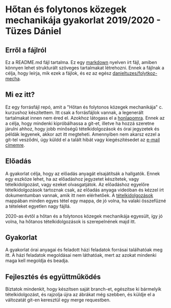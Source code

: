 # Hőtan és folytonos közegek mechanikája gyakorlat 2019/2020 - Tüzes Dániel

## Erről a fájlról
Ez a README.md fájl tartalma. Ez egy [markdown](https://en.wikipedia.org/wiki/Markdown) nyelven írt fájl, amiben könnyen lehet strukturált szöveges tartalmakat létrehozni. Ennek a fájlnak a célja, hogy leírja, mik ezek a fájlok, és ez az egész [danieltuzes/folytkoz-mecha](https://github.com/danieltuzes/folytkoz-mecha).
## Mi ez itt?
Ez egy forrásfájl repó, amit a "Hőtan és folytonos közegek mechanikája" c. kurzushoz készítettem. Itt csak a forrásfájlok vannak, a legenerált tartalmakat innen nem éred el. Azokhoz látogass el a [honlapomra](http://metal.elte.hu/~tuzes/oktatas/). Ennek az a célja, hogy mindenki kipróbálhassa a git-et, illetve ha hozzá szeretne járulni ahhoz, hogy jobb minőségű tételkidolgozások és órai jegyzetek és példák legyenek, akkor azt itt megteheti. Amennyiben nem akarsz ezzel a git-tel vesződni, úgy küldd el a talált hibát vagy kiegészítésedet az [e-mail címemre](mailto:tuzes@metal.elte.hu).
## Előadás
A gyakorlat célja, hogy az előadás anyagát elsajátítsák a hallgatók. Ennek egy eszköze lehet, ha az előadáshoz jegyzetet készítetek, vagy tételkidolgozást, vagy ezeket olvasgatjátok. Az előadáshoz egyelőre tételkidolgozások tartoznak csak, az előadás anyaga videóban és kézzel írt dokumentumban vannak, amik itt nem elérhetőek. A [tételkidolgozások](https://github.com/danieltuzes/folytkoz-mecha/tree/master/t%C3%A9telkidolgoz%C3%A1s) mappában minden egyes tétel egy mappa, de jó volna, ha valaki összefűzné a tételeket egyetlen nagy fájllá.

2020-as évtől a hőtan és a folytonos közegek mechanikája egyesült, így jó volna, ha hőtanos tételkidolgozások is szerepelnének majd itt.
## Gyakorlat
A gyakorlat órai anyagai és feladott házi feladatok forrásai találhatóak meg itt. A házi feladatok megoldásai nem láthatóak, mert az azokat mindenki maga kell megoldja és beadja.

## Fejlesztés és együttműködés
Bíztatok mindenkit, hogy készítsen saját branch-et, egészítse ki bármelyik tételkidolgozást, és rajzolja újra az ábrákat még szebben, és küldje el a változatát git-en keresztül egy merge requestben.